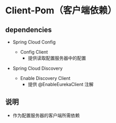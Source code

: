 # Client-Pom（客户端依赖）

## dependencies

- Spring Cloud Config
    - Config Client
        - 提供读取配置服务器中的配置

- Spring Cloud Discovery
    - Enable Discovery Client
        - 提供 @EnableEurekaClient 注解

## 说明

- 作为配置服务器的客户端所需依赖
